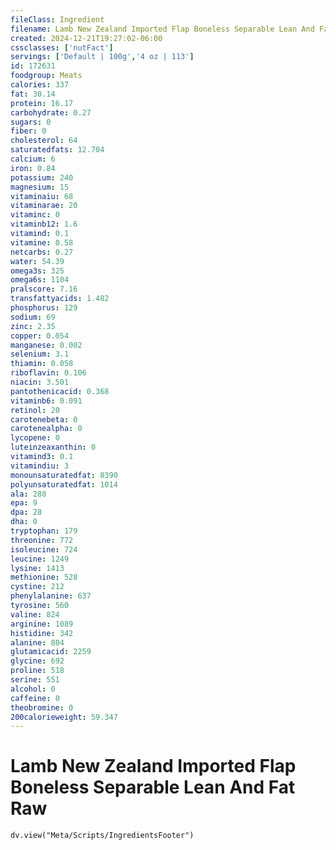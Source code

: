 ```yaml
---
fileClass: Ingredient
filename: Lamb New Zealand Imported Flap Boneless Separable Lean And Fat Raw
created: 2024-12-21T19:27:02-06:00
cssclasses: ['nutFact']
servings: ['Default | 100g','4 oz | 113']
id: 172631
foodgroup: Meats
calories: 337
fat: 30.14
protein: 16.17
carbohydrate: 0.27
sugars: 0
fiber: 0
cholesterol: 64
saturatedfats: 12.704
calcium: 6
iron: 0.84
potassium: 240
magnesium: 15
vitaminaiu: 68
vitaminarae: 20
vitaminc: 0
vitaminb12: 1.6
vitamind: 0.1
vitamine: 0.58
netcarbs: 0.27
water: 54.39
omega3s: 325
omega6s: 1104
pralscore: 7.16
transfattyacids: 1.482
phosphorus: 129
sodium: 69
zinc: 2.35
copper: 0.054
manganese: 0.002
selenium: 3.1
thiamin: 0.058
riboflavin: 0.106
niacin: 3.501
pantothenicacid: 0.368
vitaminb6: 0.091
retinol: 20
carotenebeta: 0
carotenealpha: 0
lycopene: 0
luteinzeaxanthin: 0
vitamind3: 0.1
vitamindiu: 3
monounsaturatedfat: 8390
polyunsaturatedfat: 1014
ala: 288
epa: 9
dpa: 28
dha: 0
tryptophan: 179
threonine: 772
isoleucine: 724
leucine: 1249
lysine: 1413
methionine: 528
cystine: 212
phenylalanine: 637
tyrosine: 560
valine: 824
arginine: 1089
histidine: 342
alanine: 804
glutamicacid: 2259
glycine: 692
proline: 518
serine: 551
alcohol: 0
caffeine: 0
theobromine: 0
200calorieweight: 59.347
---
```


# Lamb New Zealand Imported Flap Boneless Separable Lean And Fat Raw

```dataviewjs
dv.view("Meta/Scripts/IngredientsFooter")
```